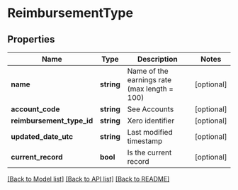 # ReimbursementType

## Properties

 Name                      | Type       | Description                                       | Notes      
---------------------------|------------|---------------------------------------------------|------------
 **name**                  | **string** | Name of the earnings rate (max length &#x3D; 100) | [optional] 
 **account_code**          | **string** | See Accounts                                      | [optional] 
 **reimbursement_type_id** | **string** | Xero identifier                                   | [optional] 
 **updated_date_utc**      | **string** | Last modified timestamp                           | [optional] 
 **current_record**        | **bool**   | Is the current record                             | [optional] 

[[Back to Model list]](../README.md#documentation-for-models) [[Back to API list]](../README.md#documentation-for-api-endpoints) [[Back to README]](../README.md)


